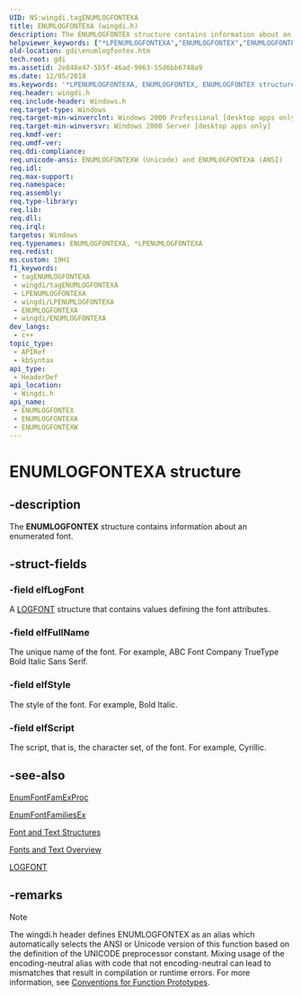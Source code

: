 ```yaml
---
UID: NS:wingdi.tagENUMLOGFONTEXA
title: ENUMLOGFONTEXA (wingdi.h)
description: The ENUMLOGFONTEX structure contains information about an enumerated font.
helpviewer_keywords: ["*LPENUMLOGFONTEXA","ENUMLOGFONTEX","ENUMLOGFONTEX structure [Windows GDI]","ENUMLOGFONTEXA","ENUMLOGFONTEXW","LPENUMLOGFONTEX","LPENUMLOGFONTEX structure pointer [Windows GDI]","_win32_ENUMLOGFONTEX_str","gdi.enumlogfontex","wingdi/ENUMLOGFONTEX","wingdi/ENUMLOGFONTEXA","wingdi/ENUMLOGFONTEXW","wingdi/LPENUMLOGFONTEX"]
old-location: gdi\enumlogfontex.htm
tech.root: gdi
ms.assetid: 2e848e47-5b5f-46ad-9963-55d6bb6748a9
ms.date: 12/05/2018
ms.keywords: '*LPENUMLOGFONTEXA, ENUMLOGFONTEX, ENUMLOGFONTEX structure [Windows GDI], ENUMLOGFONTEXA, ENUMLOGFONTEXW, LPENUMLOGFONTEX, LPENUMLOGFONTEX structure pointer [Windows GDI], _win32_ENUMLOGFONTEX_str, gdi.enumlogfontex, wingdi/ENUMLOGFONTEX, wingdi/ENUMLOGFONTEXA, wingdi/ENUMLOGFONTEXW, wingdi/LPENUMLOGFONTEX'
req.header: wingdi.h
req.include-header: Windows.h
req.target-type: Windows
req.target-min-winverclnt: Windows 2000 Professional [desktop apps only]
req.target-min-winversvr: Windows 2000 Server [desktop apps only]
req.kmdf-ver: 
req.umdf-ver: 
req.ddi-compliance: 
req.unicode-ansi: ENUMLOGFONTEXW (Unicode) and ENUMLOGFONTEXA (ANSI)
req.idl: 
req.max-support: 
req.namespace: 
req.assembly: 
req.type-library: 
req.lib: 
req.dll: 
req.irql: 
targetos: Windows
req.typenames: ENUMLOGFONTEXA, *LPENUMLOGFONTEXA
req.redist: 
ms.custom: 19H1
f1_keywords:
 - tagENUMLOGFONTEXA
 - wingdi/tagENUMLOGFONTEXA
 - LPENUMLOGFONTEXA
 - wingdi/LPENUMLOGFONTEXA
 - ENUMLOGFONTEXA
 - wingdi/ENUMLOGFONTEXA
dev_langs:
 - c++
topic_type:
 - APIRef
 - kbSyntax
api_type:
 - HeaderDef
api_location:
 - Wingdi.h
api_name:
 - ENUMLOGFONTEX
 - ENUMLOGFONTEXA
 - ENUMLOGFONTEXW
---
```


# ENUMLOGFONTEXA structure


## -description

The <b>ENUMLOGFONTEX</b> structure contains information about an enumerated font.

## -struct-fields

### -field elfLogFont

A <a href="https://docs.microsoft.com/windows/desktop/api/wingdi/ns-wingdi-logfonta">LOGFONT</a> structure that contains values defining the font attributes.

### -field elfFullName

The unique name of the font. For example, ABC Font Company TrueType Bold Italic Sans Serif.

### -field elfStyle

The style of the font. For example, Bold Italic.

### -field elfScript

The script, that is, the character set, of the font. For example, Cyrillic.

## -see-also

<a href="https://docs.microsoft.com/previous-versions/dd162618(v=vs.85)">EnumFontFamExProc</a>



<a href="https://docs.microsoft.com/windows/desktop/api/wingdi/nf-wingdi-enumfontfamiliesexa">EnumFontFamiliesEx</a>



<a href="https://docs.microsoft.com/windows/desktop/gdi/font-and-text-structures">Font and Text Structures</a>



<a href="https://docs.microsoft.com/windows/desktop/gdi/fonts-and-text">Fonts and Text Overview</a>



<a href="https://docs.microsoft.com/windows/desktop/api/wingdi/ns-wingdi-logfonta">LOGFONT</a>

## -remarks

> [!NOTE]
> The wingdi.h header defines ENUMLOGFONTEX as an alias which automatically selects the ANSI or Unicode version of this function based on the definition of the UNICODE preprocessor constant. Mixing usage of the encoding-neutral alias with code that not encoding-neutral can lead to mismatches that result in compilation or runtime errors. For more information, see [Conventions for Function Prototypes](/windows/win32/intl/conventions-for-function-prototypes).

